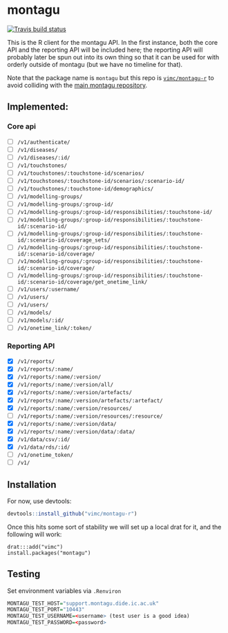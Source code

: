 # montagu

[![Travis build status](https://travis-ci.org/vimc/montagu-r.svg?branch=master)](https://travis-ci.org/vimc/montagu-r)

This is the R client for the montagu API.  In the first instance, both the core API and the reporting API will be included here; the reporting API will probably later be spun out into its own thing so that it can be used for with orderly outside of montagu (but we have no timeline for that).

Note that the package name is `montagu` but this repo is [`vimc/montagu-r`](https://github.com/vimc/montagu-r) to avoid colliding with the [main montagu repository](https://github.com/vimc/montagu).

## Implemented:

### Core api

- [ ] `/v1/authenticate/`
- [ ] `/v1/diseases/`
- [ ] `/v1/diseases/:id/`
- [ ] `/v1/touchstones/`
- [ ] `/v1/touchstones/:touchstone-id/scenarios/`
- [ ] `/v1/touchstones/:touchstone-id/scenarios/:scenario-id/`
- [ ] `/v1/touchstones/:touchstone-id/demographics/`
- [ ] `/v1/modelling-groups/`
- [ ] `/v1/modelling-groups/:group-id/`
- [ ] `/v1/modelling-groups/:group-id/responsibilities/:touchstone-id/`
- [ ] `/v1/modelling-groups/:group-id/responsibilities/:touchstone-id/:scenario-id/`
- [ ] `/v1/modelling-groups/:group-id/responsibilities/:touchstone-id/:scenario-id/coverage_sets/`
- [ ] `/v1/modelling-groups/:group-id/responsibilities/:touchstone-id/:scenario-id/coverage/`
- [ ] `/v1/modelling-groups/:group-id/responsibilities/:touchstone-id/:scenario-id/coverage/`
- [ ] `/v1/modelling-groups/:group-id/responsibilities/:touchstone-id/:scenario-id/coverage/get_onetime_link/`
- [ ] `/v1/users/:username/`
- [ ] `/v1/users/`
- [ ] `/v1/users/`
- [ ] `/v1/models/`
- [ ] `/v1/models/:id/`
- [ ] `/v1/onetime_link/:token/`

### Reporting API

- [x] `/v1/reports/`
- [x] `/v1/reports/:name/`
- [x] `/v1/reports/:name/:version/`
- [x] `/v1/reports/:name/:version/all/`
- [x] `/v1/reports/:name/:version/artefacts/`
- [x] `/v1/reports/:name/:version/artefacts/:artefact/`
- [x] `/v1/reports/:name/:version/resources/`
- [ ] `/v1/reports/:name/:version/resources/:resource/`
- [x] `/v1/reports/:name/:version/data/`
- [x] `/v1/reports/:name/:version/data/:data/`
- [x] `/v1/data/csv/:id/`
- [x] `/v1/data/rds/:id/`
- [ ] `/v1/onetime_token/`
- [ ] `/v1/`

## Installation

For now, use devtools:

```r
devtools::install_github("vimc/montagu-r")
```

Once this hits some sort of stability we will set up a local drat for it, and the following will work:

```
drat:::add("vimc")
install.packages("montagu")
```


## Testing


Set environment variables via `.Renviron`

``` r
MONTAGU_TEST_HOST="support.montagu.dide.ic.ac.uk"
MONTAGU_TEST_PORT="10443"
MONTAGU_TEST_USERNAME=<username> (test user is a good idea)
MONTAGU_TEST_PASSWORD=<password>
```
